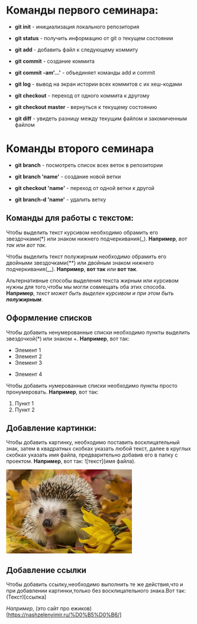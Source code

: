 # Команды первого семинара:

* **git init** - инициализация локального репозитория

* **git status** - получить информацию от git о текущем состоянии

* **git add** - добавить файл к следующему коммиту 

* **git commit** - создание коммита

* **git commit -am'...'** - объединяет команды add и commit

* **git log** - вывод на экран истории всех коммитов с их хеш-кодами

* **git checkout** - переход от одного коммита к другому

* **git checkout master** - вернуться к текущему состоянию

* **git diff** - увидеть разницу между текущим файлом и закомиченным файлом

# Команды второго семинара

* **git branch** -  посмотреть список всех веток в репозитории

* **git branch 'name'** - создание новой ветки

* **git checkout 'name'** - переход от одной ветки к другой 

* **git branch-d 'name'** - удалить ветку

## Команды для работы с текстом:

Чтобы выделить текст курсивом необходимо обрамить его звездочками(*) или знаком нижнего подчеркивания(_). 
**Например**, *вот так* или _вот так_.

Чтобы выделить текст полужирным необходимо обрамить его двойными звездочками(**) или двойным знаком нижнего подчеркивания(__). 
**Например**, **вот так** или __вот так__.

Альтернативные способы выделения текста жирным или курсивом нужны для того,чтобы мы могли совмещать оба этих способа. **Например**, _текст может быть выделен курсивом и при этом быть **полужирным**_.

## Оформление списков

Чтобы добавить ненумерованные списки необходимо пункты выделить звездочкой(*) или знаком +. **Например**, вот так:
* Элемент 1
* Элемент 2
* Элемент 3
+ Элемент 4

Чтобы добавить нумерованные списки необходимо пункты просто пронумеровать. **Например**, вот так:
1. Пункт 1
2. Пункт 2 

## Добавление картинки:

Чтобы добавить картинку, необходимо поставить восклицательный знак, затем в квадратных скобках указать любой текст, далее в круглых скобках указать имя файла, предварительно добавив его в папку с проектом. **Например**, вот так: ![текст](имя файла). 

![](image-56105-340.jpg)

## Добавление ссылки

Чтобы добавить ссылку,необходимо выполнить те же действия,что и при добавлении картинки,только без восклицательного знака.Вот так: (Текст)[ссылка]

*Например*,  (это сайт про ежиков)[https://nashzelenyimir.ru/%D0%B5%D0%B6/]
